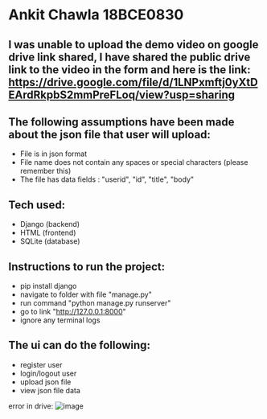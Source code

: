 # Ankit Chawla 18BCE0830

## I was unable to upload the demo video on google drive link shared, I have shared the public drive link to the video in the form and here is the link: https://drive.google.com/file/d/1LNPxmftj0yXtDEArdRkpbS2mmPreFLoq/view?usp=sharing

## The following assumptions have been made about the json file that user will upload:
- File is in json format
- File name does not contain any spaces or special characters (please remember this)
- The file has data fields : "userid", "id", "title", "body"

## Tech used:
- Django (backend)
- HTML (frontend)
- SQLite (database)

## Instructions to run the project:
- pip install django
- navigate to folder with file "manage.py"
- run command "python manage.py runserver"
- go to link "http://127.0.0.1:8000"
- ignore any terminal logs

## The ui can do the following:
- register user
- login/logout user
- upload json file
- view json file data

error in drive: 
![image](https://user-images.githubusercontent.com/45570514/134154672-7afe9386-0fa2-4d98-97e8-d5f4d454e203.png)
